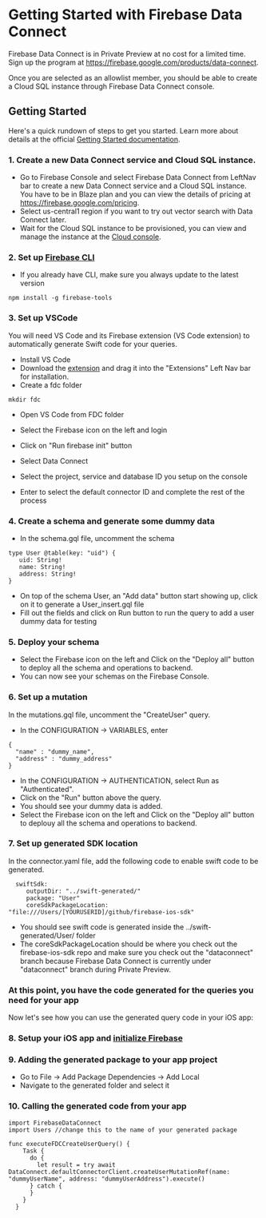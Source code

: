 #  Getting Started with Firebase Data Connect

Firebase Data Connect is in Private Preview at no cost for a limited time. Sign up the program at https://firebase.google.com/products/data-connect.

Once you are selected as an allowlist member, you should be able to create a Cloud SQL instance through Firebase Data Connect console.

## Getting Started
Here's a quick rundown of steps to get you started. Learn more about details at the official [Getting Started documentation](https://firebase.google.com/docs/data-connect/quickstart).

### 1. Create a new Data Connect service and Cloud SQL instance.
* Go to Firebase Console and select Firebase Data Connect from LeftNav bar to create a new Data Connect service and a Cloud SQL instance. You have to be in Blaze plan and you can view the details of pricing at https://firebase.google.com/pricing.
* Select us-central1 region if you want to try out vector search with Data Connect later.
* Wait for the Cloud SQL instance to be provisioned, you can view and manage the instance at the [Cloud console](https://pantheon.corp.google.com/sql).


### 2. Set up [Firebase CLI](https://firebase.devsite.corp.google.com/docs/cli)

* If you already have CLI, make sure you always update to the latest version
```
npm install -g firebase-tools
```

### 3. Set up VSCode
You will need VS Code and its Firebase extension (VS Code extension) to automatically generate Swift code for your queries.
* Install VS Code
* Download the [extension](https://firebasestorage.googleapis.com/v0/b/firemat-preview-drop/o/vsix%2Ffirebase-vscode-latest.vsix?alt=media) and drag it into the "Extensions" Left Nav bar for installation.
* Create a fdc folder
```
mkdir fdc
```
* Open VS Code from FDC folder
* Select the Firebase icon on the left and login
* Click on "Run firebase init" button

* Select Data Connect
* Select the project, service and database ID you setup on the console
* Enter to select the default connector ID and complete the rest of the process

### 4. Create a schema and generate some dummy data
* In the schema.gql file, uncomment the schema
```
type User @table(key: "uid") {
   uid: String!
   name: String!
   address: String!
}
```
* On top of the schema User, an "Add data" button start showing up, click on it to generate a User_insert.gql file
* Fill out the fields and click on Run button to run the query to add a user dummy data for testing

### 5. Deploy your schema
* Select the Firebase icon on the left and Click on the "Deploy all" button to deploy all the schema and operations to backend.
* You can now see your schemas on the Firebase Console.

### 6. Set up a mutation 
In the mutations.gql file, uncomment the "CreateUser" query.
* In the CONFIGURATION -> VARIABLES, enter
```
{
  "name" : "dummy_name",
  "address" : "dummy_address"
}
```
* In the CONFIGURATION -> AUTHENTICATION, select Run as "Authenticated".
* Click on the "Run" button above the query.
* You should see your dummy data is added.
* Select the Firebase icon on the left and Click on the "Deploy all" button to deplouy all the schema and operations to backend.

### 7. Set up generated SDK location
In the connector.yaml file, add the following code to enable swift code to be generated.

```
  swiftSdk:
     outputDir: "../swift-generated/"
     package: "User"
     coreSdkPackageLocation: "file:///Users/[YOURUSERID]/github/firebase-ios-sdk"
```
* You should see swift code is generated inside the ../swift-generated/User/ folder
* The coreSdkPackageLocation should be where you check out the firebase-ios-sdk repo and make sure you check out the "dataconnect" branch because Firebase Data Connect is currently under "dataconnect" branch during Private Preview.

### At this point, you have the code generated for the queries you need for your app
Now let's see how you can use the generated query code in your iOS app:

### 8. Setup your iOS app and [initialize Firebase](https://firebase.google.com/docs/ios/setup)

### 9. Adding the generated package to your app project
* Go to File -> Add Package Dependencies -> Add Local
* Navigate to the generated folder and select it


### 10. Calling the generated code from your app 
```
import FirebaseDataConnect
import Users //change this to the name of your generated package

func executeFDCCreateUserQuery() {
    Task {
      do {
        let result = try await DataConnect.defaultConnectorClient.createUserMutationRef(name: "dummyUserName", address: "dummyUserAddress").execute()
      } catch {
      }
    }
  }

```






















